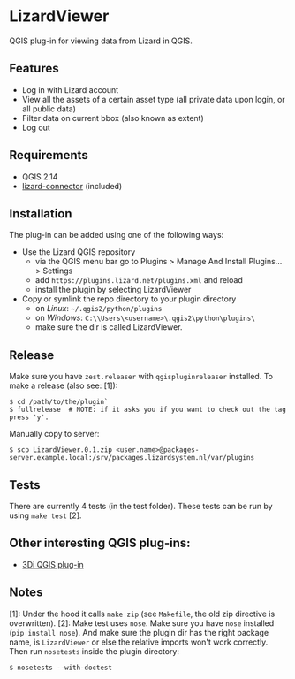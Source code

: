 # LizardViewer
QGIS plug-in for viewing data from Lizard in QGIS.

## Features
* Log in with Lizard account
* View all the assets of a certain asset type (all private data upon login, or all public data)
* Filter data on current bbox (also known as extent)
* Log out

## Requirements
* QGIS 2.14
* [lizard-connector](https://github.com/lizardsystem/lizard-connector) (included)

## Installation
The plug-in can be added using one of the following ways:
* Use the Lizard QGIS repository
  * via the QGIS menu bar go to Plugins > Manage And Install Plugins... > Settings
  * add `https://plugins.lizard.net/plugins.xml` and reload
  * install the plugin by selecting LizardViewer
* Copy or symlink the repo directory to your plugin directory
  * on *Linux*: `~/.qgis2/python/plugins`
  * on *Windows*: `C:\\Users\<username>\.qgis2\python\plugins\`
  * make sure the dir is called LizardViewer. 

## Release
Make sure you have `zest.releaser` with `qgispluginreleaser` installed. To make a release (also see: [1]):
```
$ cd /path/to/the/plugin`
$ fullrelease  # NOTE: if it asks you if you want to check out the tag press 'y'.
```

Manually copy to server:
```
$ scp LizardViewer.0.1.zip <user.name>@packages-server.example.local:/srv/packages.lizardsystem.nl/var/plugins
```

## Tests
There are currently 4 tests (in the test folder).
These tests can be run by using `make test` [2].

## Other interesting QGIS plug-ins:
* [3Di QGIS plug-in](https://github.com/nens/threedi-qgis-plugin)

## Notes
[1]: Under the hood it calls `make zip` (see `Makefile`, the old zip directive is overwritten).
[2]: Make test uses `nose`. Make sure you have `nose` installed (`pip install nose`). And make sure the plugin dir has the right package name, is `LizardViewer` or else the relative imports won't work correctly. Then run `nosetests` inside the plugin directory:
```
$ nosetests --with-doctest
```